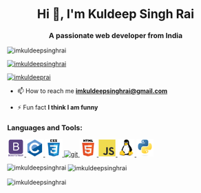 <h1 align="center">Hi 👋, I'm Kuldeep Singh Rai</h1>
<h3 align="center">A passionate web developer from India</h3>

<p align="left"> <img src="https://komarev.com/ghpvc/?username=imkuldeepsinghrai&label=Profile%20views&color=0e75b6&style=flat" alt="imkuldeepsinghrai" /> </p>

<p align="left"> <a href="https://github.com/ryo-ma/github-profile-trophy"><img src="https://github-profile-trophy.vercel.app/?username=imkuldeepsinghrai" alt="imkuldeepsinghrai" /></a> </p>

<p align="left"> <a href="https://twitter.com/imkuldeeprai" target="blank"><img src="https://img.shields.io/twitter/follow/imkuldeeprai?logo=twitter&style=for-the-badge" alt="imkuldeeprai" /></a> </p>

- 📫 How to reach me **imkuldeepsinghrai@gmail.com**

- ⚡ Fun fact **I think I am funny**

<!-- <h3 align="left">Connect with me:</h3>
<p align="left">
<a href="https://twitter.com/imkuldeeprai" target="blank"><img align="center" src="https://raw.githubusercontent.com/rahuldkjain/github-profile-readme-generator/neutral-icons/src/images/icons/Social/twitter.svg" alt="imkuldeeprai" height="30" width="40" /></a>
<a href="https://linkedin.com/in/imkuldeepsinghrai" target="blank"><img align="center" src="https://raw.githubusercontent.com/rahuldkjain/github-profile-readme-generator/neutral-icons/src/images/icons/Social/linked-in-alt.svg" alt="imkuldeepsinghrai" height="30" width="40" /></a>
<a href="https://fb.com/imkuldeepsinghrai" target="blank"><img align="center" src="https://raw.githubusercontent.com/rahuldkjain/github-profile-readme-generator/neutral-icons/src/images/icons/Social/facebook.svg" alt="imkuldeepsinghrai" height="30" width="40" /></a>
<a href="https://instagram.com/imkuldeepsinghrai" target="blank"><img align="center" src="https://raw.githubusercontent.com/rahuldkjain/github-profile-readme-generator/neutral-icons/src/images/icons/Social/instagram.svg" alt="imkuldeepsinghrai" height="30" width="40" /></a>
<a href="https://www.hackerearth.com/kuldeepsinghrai" target="blank"><img align="center" src="https://raw.githubusercontent.com/rahuldkjain/github-profile-readme-generator/neutral-icons/src/images/icons/Social/hackerearth.svg" alt="kuldeepsinghrai" height="30" width="40" /></a>
</p> -->

<h3 align="left">Languages and Tools:</h3>
<p align="left"> <a href="https://getbootstrap.com" target="_blank"> <img src="https://raw.githubusercontent.com/devicons/devicon/master/icons/bootstrap/bootstrap-plain-wordmark.svg" alt="bootstrap" width="40" height="40"/> </a> <a href="https://www.cprogramming.com/" target="_blank"> <img src="https://raw.githubusercontent.com/devicons/devicon/master/icons/c/c-original.svg" alt="c" width="40" height="40"/> </a> <a href="https://www.w3schools.com/css/" target="_blank"> <img src="https://raw.githubusercontent.com/devicons/devicon/master/icons/css3/css3-original-wordmark.svg" alt="css3" width="40" height="40"/> </a> <a href="https://git-scm.com/" target="_blank"> <img src="https://www.vectorlogo.zone/logos/git-scm/git-scm-icon.svg" alt="git" width="40" height="40"/> </a> <a href="https://www.w3.org/html/" target="_blank"> <img src="https://raw.githubusercontent.com/devicons/devicon/master/icons/html5/html5-original-wordmark.svg" alt="html5" width="40" height="40"/> </a> <a href="https://developer.mozilla.org/en-US/docs/Web/JavaScript" target="_blank"> <img src="https://raw.githubusercontent.com/devicons/devicon/master/icons/javascript/javascript-original.svg" alt="javascript" width="40" height="40"/> </a> <a href="https://www.linux.org/" target="_blank"> <img src="https://raw.githubusercontent.com/devicons/devicon/master/icons/linux/linux-original.svg" alt="linux" width="40" height="40"/> </a> <a href="https://www.python.org" target="_blank"> <img src="https://raw.githubusercontent.com/devicons/devicon/master/icons/python/python-original.svg" alt="python" width="40" height="40"/> </a> </p>

<p><img align="left" src="https://github-readme-stats.vercel.app/api/top-langs?username=imkuldeepsinghrai&show_icons=true&locale=en&layout=compact" alt="imkuldeepsinghrai" /></p>

<p>&nbsp;<img align="center" src="https://github-readme-stats.vercel.app/api?username=imkuldeepsinghrai&show_icons=true&locale=en" alt="imkuldeepsinghrai" /></p>

<p><img align="center" src="https://github-readme-streak-stats.herokuapp.com/?user=imkuldeepsinghrai&" alt="imkuldeepsinghrai" /></p>
